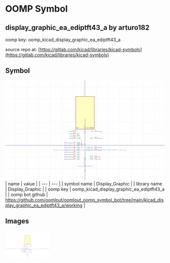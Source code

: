 # OOMP Symbol  
## display_graphic_ea_ediptft43_a  by arturo182  
  
oomp key: oomp_kicad_display_graphic_ea_ediptft43_a  
  
source repo at: [https://gitlab.com/kicad/libraries/kicad-symbols](https://gitlab.com/kicad/libraries/kicad-symbols)  
## Symbol  
  
[![working.png](working_600.png)](working.png)  
| name | value | 
| --- | --- | 
| symbol name | Display_Graphic | 
| library name | Display_Graphic | 
| oomp key | oomp_kicad_display_graphic_ea_ediptft43_a | 
| oomp bot github | https://github.com/oomlout/oomlout_oomp_symbol_bot/tree/main/kicad_display_graphic_ea_ediptft43_a/working | 
## Images  
  
[![working.png](working_140.png)](working.png)  
